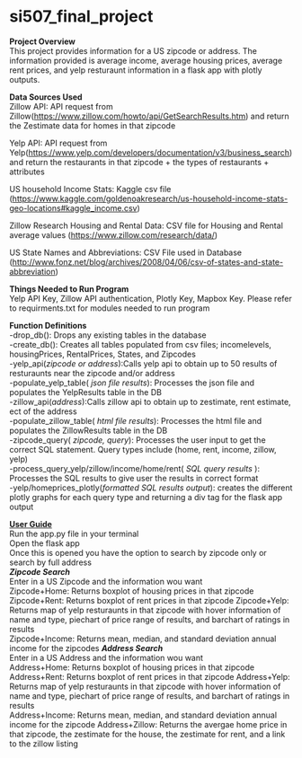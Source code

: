 # si507_final_project

<b> Project Overview </b> <br>
This project provides information for a US zipcode or address. The information provided is average income, average housing prices, average rent prices,  and yelp resturaunt information in a flask app with plotly outputs. 

<b> Data Sources Used </b> <br>
Zillow API: API request from Zillow(https://www.zillow.com/howto/api/GetSearchResults.htm) and return the Zestimate data for homes in that zipcode

Yelp API: API request from Yelp(https://www.yelp.com/developers/documentation/v3/business_search) and return the restaurants in that zipcode + the types of restaurants + attributes

US household Income Stats: Kaggle csv file (https://www.kaggle.com/goldenoakresearch/us-household-income-stats-geo-locations#kaggle_income.csv) 

Zillow Research Housing and Rental Data: CSV file for Housing and Rental average values (https://www.zillow.com/research/data/)

US State Names and Abbreviations: CSV File used in Database (http://www.fonz.net/blog/archives/2008/04/06/csv-of-states-and-state-abbreviation)

<b> Things Needed to Run Program </b> <br>
Yelp API Key, Zillow API authentication, Plotly Key, Mapbox Key. Please refer to requirments.txt for modules needed to run program

<b> Function Definitions </b> <br>
-drop_db(): Drops any existing tables in the database <br>
-create_db(): Creates all tables populated from csv files; incomelevels, housingPrices, RentalPrices, States, and Zipcodes<br>
-yelp_api(<i>zipcode or address</i>):Calls yelp api to obtain up to 50 results of resturaunts near the zipcode and/or address <br>
-populate_yelp_table(<i> json file results</i>): Processes the json file and populates the YelpResults table in the DB <br>
-zillow_api(<i>address</i>):Calls zillow api to obtain up to zestimate, rent estimate, ect of the address <br>
-populate_zillow_table(<i> html file results</i>): Processes the html file and populates the ZillowResults table in the DB <br>
-zipcode_query(<i> zipcode, query</i>): Processes the user input to get the correct SQL statement. Query types include (home, rent, income, zillow, yelp) <br>
-process_query_yelp/zillow/income/home/rent(<i> SQL query results </i>): Processes the SQL results to give user the results in correct format<br>
-yelp/homeprices_plotly(<i>formatted SQL results output</i>): creates the different plotly graphs for each query type and returning a div tag for the flask app output <br>

<b><u> User Guide </b></u> <br>
Run the app.py file in your terminal <br>
Open the flask app <br>
Once this is opened you have the option to search by zipcode only or search by full address <br>
<b><i> Zipcode Search </b></i><br>
Enter in a US Zipcode and the information wou want <br>
Zipcode+Home: Returns boxplot of housing prices in that zipcode
Zipcode+Rent: Returns boxplot of rent prices in that zipcode
Zipcode+Yelp: Returns map of yelp resturaunts in that zipcode with hover information of name and type, piechart of price range of results, and barchart of ratings in results <br>
Zipcode+Income: Returns mean, median, and standard deviation annual income for the zipcodes
<b><i> Address Search </b></i><br>
Enter in a US Address and the information wou want <br>
Address+Home: Returns boxplot of housing prices in that zipcode
Address+Rent: Returns boxplot of rent prices in that zipcode
Address+Yelp: Returns map of yelp resturaunts in that zipcode with hover information of name and type, piechart of price range of results, and barchart of ratings in results <br>
Address+Income: Returns mean, median, and standard deviation annual income for the zipcode
Address+Zillow: Returns the avergae home price in that zipcode, the zestimate for the house, the zestimate for rent, and a link to the zillow listing
